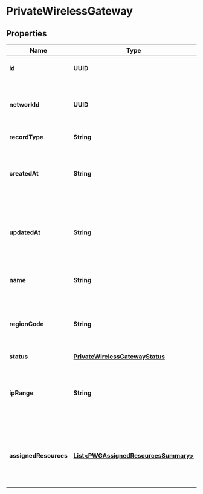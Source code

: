 

# PrivateWirelessGateway


## Properties

| Name | Type | Description | Notes |
|------------ | ------------- | ------------- | -------------|
|**id** | **UUID** | Identifies the resource. |  [optional] [readonly] |
|**networkId** | **UUID** | The identification of the related network resource. |  [optional] |
|**recordType** | **String** |  |  [optional] [readonly] |
|**createdAt** | **String** | ISO 8601 formatted date-time indicating when the resource was created. |  [optional] [readonly] |
|**updatedAt** | **String** | ISO 8601 formatted date-time indicating when the resource was updated. |  [optional] [readonly] |
|**name** | **String** | The private wireless gateway name. |  [optional] |
|**regionCode** | **String** | The name of the region where the Private Wireless Gateway is deployed. |  [optional] |
|**status** | [**PrivateWirelessGatewayStatus**](PrivateWirelessGatewayStatus.md) |  |  [optional] |
|**ipRange** | **String** | IP block used to assign IPs to the SIM cards in the Private Wireless Gateway. |  [optional] [readonly] |
|**assignedResources** | [**List&lt;PWGAssignedResourcesSummary&gt;**](PWGAssignedResourcesSummary.md) | A list of the resources that have been assigned to the Private Wireless Gateway. |  [optional] |



